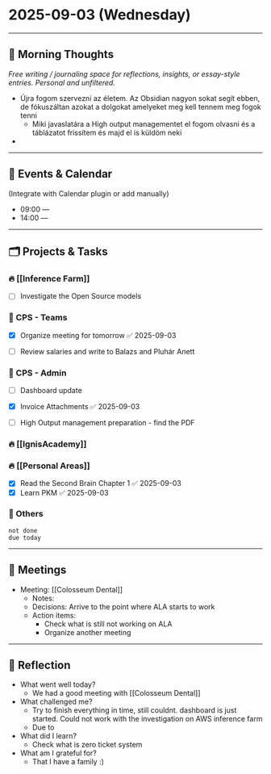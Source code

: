 # 2025-09-03 (Wednesday)

---

## 🌅 Morning Thoughts
_Free writing / journaling space for reflections, insights, or essay-style entries. Personal and unfiltered._

- Újra fogom szervezni az életem. Az Obsidian nagyon sokat segít ebben, de fókuszáltan azokat a dolgokat amelyeket meg kell tennem meg fogok tenni
	- Miki javaslatára a High output managementet el fogom olvasni és a táblázatot frissítem és majd el is küldöm neki
- 

---

## 📅 Events & Calendar
(Integrate with Calendar plugin or add manually)

- 09:00 — 
- 14:00 — 

---

## 🗂 Projects & Tasks
### 🔥 [[Inference Farm]] 
- [ ] Investigate the Open Source models

### 📝 CPS - Teams
- [x] Organize meeting for tomorrow ✅ 2025-09-03
- [ ] Review salaries and write to Balazs and Pluhár Anett


### 📝 CPS - Admin
- [ ] Dashboard update
- [x] Invoice Attachments ✅ 2025-09-03
- [ ] High Output management preparation - find the PDF


### 🔥 [[IgnisAcademy]] 


### 🔥 [[Personal Areas]] 
- [x] Read the Second Brain Chapter 1 ✅ 2025-09-03
- [x] Learn PKM ✅ 2025-09-03

### 📝 Others
```tasks
not done
due today
```


---

## 🤝 Meetings
- Meeting: [[Colosseum Dental]]  
  - Notes:  
  - Decisions:  Arrive to the point where ALA starts to work
  - Action items:  
	  - Check what is still not working on ALA
	  - Organize another meeting


---

## 🌙 Reflection
- What went well today?  
	- We had a good meeting with [[Colosseum Dental]]
- What challenged me?  
	- Try to finish everything in time, still couldnt. dashboard is just started. Could not work with the investigation on AWS inference farm
	- Due to 
- What did I learn?
	- Check what is zero ticket system
- What am I grateful for?  
	- That I have a family :)
